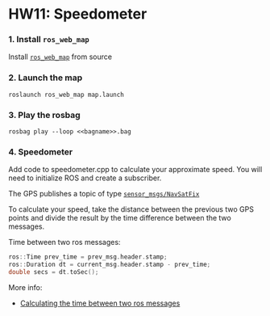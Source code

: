 # HW11: Speedometer

### 1. Install `ros_web_map`

Install [`ros_web_map`](https://github.com/LTU-AutoEV/ros_web_map) from source


### 2. Launch the map

```
roslaunch ros_web_map map.launch
```


### 3. Play the rosbag

```
rosbag play --loop <<bagname>>.bag
```

### 4. Speedometer

Add code to speedometer.cpp to calculate your approximate speed. You will need to initialize ROS and create a subscriber. 

The GPS publishes a topic of type [`sensor_msgs/NavSatFix`](http://docs.ros.org/melodic/api/sensor_msgs/html/msg/NavSatFix.html)

To calculate your speed, take the distance between the previous two GPS points and divide the result by the time difference between the two messages.

Time between two ros messages:

```c++
ros::Time prev_time = prev_msg.header.stamp;
ros::Duration dt = current_msg.header.stamp - prev_time;
double secs = dt.toSec();
```

More info:

  - [Calculating the time between two ros messages](https://answers.ros.org/question/229445/how-can-i-get-time-difference-of-two-messages-published-by-same-publisher-on-same-topic/)
